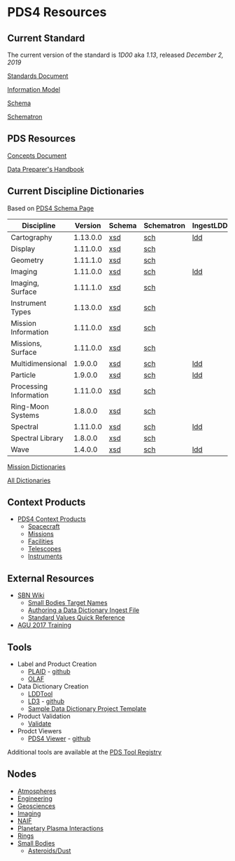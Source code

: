 # PDS4 Resources

## Current Standard

The current version of the standard is _1D00_ aka _1.13_,  released _December 2, 2019_

[Standards Document](https://pds.nasa.gov/datastandards/documents/sr/current)

[Information Model](https://pds.nasa.gov/datastandards/documents/im/current)

[Schema](https://pds.nasa.gov/datastandards/schema/released/pds/v1/PDS4_PDS_1D00.xsd)

[Schematron](https://pds.nasa.gov/datastandards/schema/released/pds/v1/PDS4_PDS_1D00.sch)

## PDS Resources

[Concepts Document](https://pds.nasa.gov/datastandards/documents/concepts)

[Data Preparer's Handbook](https://pds.nasa.gov/datastandards/documents/dph/current)

## Current Discipline Dictionaries

Based on [PDS4 Schema Page](https://pds.nasa.gov/datastandards/schema/released/)

| Discipline             | Version  | Schema                                                                                                  | Schematron                                                                                              | IngestLDD                                                                                                                         | Docs                                                                                                              | GitHub                                                               |
|------------------------|----------|---------------------------------------------------------------------------------------------------------|---------------------------------------------------------------------------------------------------------|-----------------------------------------------------------------------------------------------------------------------------------|-------------------------------------------------------------------------------------------------------------------|----------------------------------------------------------------------|
| Cartography            | 1.13.0.0 | [xsd](https://pds.nasa.gov/datastandards/schema/released/cart/v1/PDS4_CART_1D00_1933.xsd)               | [sch](https://pds.nasa.gov/datastandards/schema/released/cart/v1/PDS4_CART_1C00_1933.xsd)               | [ldd](https://raw.githubusercontent.com/pds-data-dictionaries/ldd-cart/master/src/1.D.0.0/PDS4_CART_1D00_IngestLDD_CART_1933.xml) | [docx](https://github.com/pds-data-dictionaries/ldd-cart/raw/master/src/1.D.0.0/PDS4_CART_ldd_user_guide_v0.docx) | [github](https://github.com/nasa-pds-data-dictionaries/ldd-cart)     |
| Display                | 1.11.0.0 | [xsd](https://pds.nasa.gov/datastandards/schema/released/disp/v1/PDS4_DISP_1B00.xsd)                    | [sch](https://pds.nasa.gov/datastandards/schema/released/disp/v1/PDS4_DISP_1B00.sch)                    |                                                                                                                                   | [wiki](http://sbndev.astro.umd.edu/wiki/Filling_Out_the_Display_Dictionary_Classes)                               |                                                                      |
| Geometry               | 1.11.1.0 | [xsd](https://pds.nasa.gov/datastandards/schema/released/geom/v1/PDS4_GEOM_1B10_1700.xsd)               | [sch](https://pds.nasa.gov/datastandards/schema/released/geom/v1/PDS4_GEOM_1B10_1700.sch)               |                                                                                                                                   | [wiki](http://sbndev.astro.umd.edu/wiki/Filling_Out_the_Geometry_Dictionary_Classes)                              | [github](https://github.com/nasa-pds-data-dictionaries/ldd-geom)     |
| Imaging                | 1.11.0.0 | [xsd](https://pds.nasa.gov/datastandards/schema/released/img/v1/PDS4_IMG_1B00_1610.xsd)                 | [sch](https://pds.nasa.gov/datastandards/schema/released/img/v1/PDS4_IMG_1B00_1610.sch)                 | [ldd](https://raw.githubusercontent.com/pds-data-dictionaries/ldd-img/master/PDS4_IMG_IngestLDD.xml)                              | [md](https://github.com/pds-data-dictionaries/ldd-img/blob/user-guide/IMG_user_guide.md)                          | [github](https://github.com/nasa-pds-data-dictionaries/ldd-imaging)  |
| Imaging, Surface       | 1.11.1.0 | [xsd](https://pds.nasa.gov/datastandards/schema/released/img_surface/v1/PDS4_IMG_SURFACE_1B10_1110.xsd) | [sch](https://pds.nasa.gov/datastandards/schema/released/img_surface/v1/PDS4_IMG_SURFACE_1B10_1110.sch) |                                                                                                                                   |                                                                                                                   |                                                                      |
| Instrument Types       | 1.13.0.0 | [xsd](https://pds.nasa.gov/datastandards/schema/released/ctli/v1/PDS4_CTLI_1D00_1000.xsd)               | [sch](https://pds.nasa.gov/datastandards/schema/released/ctli/v1/PDS4_CTLI_1D00_1000.sch)               |                                                                                                                                   |                                                                                                                   |                                                                      |
| Mission Information    | 1.11.0.0 | [xsd](https://pds.nasa.gov/datastandards/schema/released/msn/v1/PDS4_MSN_1B00_1100.xsd)                 | [sch](https://pds.nasa.gov/datastandards/schema/released/msn/v1/PDS4_MSN_1B00_1100.sch)                 |                                                                                                                                   |                                                                                                                   |                                                                      |
| Missions, Surface      | 1.11.0.0 | [xsd](https://pds.nasa.gov/datastandards/schema/released/msn_surface/v1/PDS4_MSN_SURFACE_1B00_1100.xsd) | [sch](https://pds.nasa.gov/datastandards/schema/released/msn_surface/v1/PDS4_MSN_SURFACE_1B00_1100.sch) |                                                                                                                                   |                                                                                                                   |                                                                      |
| Multidimensional       | 1.9.0.0  | [xsd](https://pds.nasa.gov/datastandards/schema/released/mission/multi/v1/PDS4_MULTI_1900_1000.xsd)     | [sch](https://pds.nasa.gov/datastandards/schema/released/mission/multi/v1/PDS4_MULTI_1900_1000.sch)     | [ldd](https://raw.githubusercontent.com/pds-data-dictionaries/ldd-multi/master/src/1.0.0.0/ldd-multi.xml)                         | [md](https://github.com/pds-data-dictionaries/ldd-multi/blob/master/src/1.0.0.0/README.md)                        | [github](https://github.com/nasa-pds-data-dictionaries/ldd-multi)    |
| Particle               | 1.9.0.0  | [xsd](https://pds.nasa.gov/datastandards/schema/released/particle/v1/PDS4_PARTICLE_1900_1100.xsd)       | [sch](https://pds.nasa.gov/datastandards/schema/released/particle/v1/PDS4_PARTICLE_1900_1100.sch)       | [ldd](https://raw.githubusercontent.com/pds-data-dictionaries/ldd-particle/master/src/1.1.0.0/ldd-particle.xml)                   | [md](https://github.com/pds-data-dictionaries/ldd-particle/tree/master/src/1.1.0.0/README.md)                     | [github](https://github.com/nasa-pds-data-dictionaries/ldd-particle) |
| Processing Information | 1.11.0.0 | [xsd](https://pds.nasa.gov/datastandards/schema/released/proc/v1/PDS4_PROC_1B00_1100.xsd)               | [sch](https://pds.nasa.gov/datastandards/schema/released/proc/v1/PDS4_PROC_1B00_1100.xsd)               |                                                                                                                                   |                                                                                                                   |                                                                      |
| Ring-Moon Systems      | 1.8.0.0  | [xsd](https://pds.nasa.gov/datastandards/schema/released/rings/v1/PDS4_RINGS_1800_1500.xsd)             | [sch](https://pds.nasa.gov/datastandards/schema/released/rings/v1/PDS4_RINGS_1800_1500.sch)             |                                                                                                                                   | [md](https://github.com/pds-data-dictionaries/ldd-rings/tree/master/src/1.6.0.0/README.md)                        | [github](https://github.com/nasa-pds-data-dictionaries/ldd-rings)    |
| Spectral               | 1.11.0.0 | [xsd](https://pds.nasa.gov/datastandards/schema/released/sp/v1/PDS4_SP_1C00_1100.xsd)                   | [sch](https://pds.nasa.gov/datastandards/schema/released/sp/v1/PDS4_SP_1C00_1100.xsd)                   | [ldd](https://raw.githubusercontent.com/pds-data-dictionaries/ldd-spectral/master/src/1.1.0.0/1.C.0.0/SpectraLDD-1C00_1100.xml)   | [wiki](http://sbndev.astro.umd.edu/wiki/Filling_Out_the_Spectral_Dictionary_Classes)                              | [github](https://github.com/pds-data-dictionaries/ldd-spectral)      |
| Spectral Library       | 1.8.0.0  | [xsd](https://pds.nasa.gov/datastandards/schema/released/speclib/v1/PDS4_SPECLIB_1000.xsd)              | [sch](https://pds.nasa.gov/datastandards/schema/released/speclib/v1/PDS4_SPECLIB_1000.sch)              |                                                                                                                                   |                                                                                                                   |                                                                      |
| Wave                   | 1.4.0.0  | [xsd](https://pds.nasa.gov/datastandards/schema/released/wave/v1/PDS4_WAVE_1000.xsd)                    | [sch](https://pds.nasa.gov/datastandards/schema/released/wave/v1/PDS4_WAVE_1000.sch)                    | [ldd](https://raw.githubusercontent.com/pds-data-dictionaries/ldd-wave/master/src/1.0.0.0/ldd-wave.xml)                           | [md](https://github.com/pds-data-dictionaries/ldd-wave/blob/master/src/1.0.0.0/README.md)                         | [github](https://github.com/nasa-pds-data-dictionaries/ldd-wave)     |

[Mission Dictionaries](dictionaries/mission.html)

[All Dictionaries](dictionaries/index.html)

## Context Products

* [PDS4 Context Products](https://starbase.jpl.nasa.gov/pds4/context-pds4/)
  * [Spacecraft](https://starbase.jpl.nasa.gov/pds4/context-pds4/instrument_host/)
  * [Missions](https://starbase.jpl.nasa.gov/pds4/context-pds4/investigation/)
  * [Facilities](https://starbase.jpl.nasa.gov/pds4/context-pds4/facility/)
  * [Telescopes](https://starbase.jpl.nasa.gov/pds4/context-pds4/telescope/)
  * [Instruments](https://starbase.jpl.nasa.gov/pds4/context-pds4/instrument/)

## External Resources

* [SBN Wiki](http://sbndev.astro.umd.edu/wiki/SBN_PDS4_Wiki)
  * [Small Bodies Target Names](http://sbndev.astro.umd.edu/wiki/Target_Names)
  * [Authoring a Data Dictionary Ingest File](http://sbndev.astro.umd.edu/wiki/Creating_the_Ingest_LDD_Dictionary_Input_File)
  * [Standard Values Quick Reference](http://sbndev.astro.umd.edu/wiki/Standard_Values_Quick_Reference#In_.3CPrimary_Result_Summary.3E.2F.3CScience_Facets.3E_3)
* [AGU 2017 Training](https://pds.jpl.nasa.gov/datastandards/training/2017-agu/)

## Tools

* Label and Product Creation
  * [PLAID](https://plaid.jpl.nasa.gov/) - [github](https://github.com/nasa-pds/PLAID)
  * [OLAF](https://olaf.psi.edu)
* Data Dictionary Creation
  * [LDDTool](https://pds.jpl.nasa.gov/tools/about/ldd/)
  * [LD3](https://ld3.psi.edu) - [github](https://github.com/sbn-psi/ldd-transform)
  * [Sample Data Dictionary Project Template](https://github.com/nasa-pds-data-dictionaries/ldd-template)
* Product Validation
  * [Validate](https://pds.jpl.nasa.gov/tools/about/validate/)
* Prodct Viewers
  * [PDS4 Viewer](http://sbndev.astro.umd.edu/wiki/PDS4_Viewer) - [github](https://github.com/Small-Bodies-Node/pds4_tools)

Additional tools are available at the [PDS Tool Registry](https://pds.nasa.gov/tools/tool-registry/)

## Nodes

* [Atmospheres](https://pds-atmospheres.nmsu.edu/)
* [Engineering](https://pds-engineering.jpl.nasa.gov/)
* [Geosciences](http://pds-geosciences.wustl.edu/)
* [Imaging](https://pds-imaging.jpl.nasa.gov/)
* [NAIF](https://naif.jpl.nasa.gov/naif/)
* [Planetary Plasma Interactions](https://pds-ppi.igpp.ucla.edu/)
* [Rings](https://pds-rings.seti.org/)
* [Small Bodies](https://pds-smallbodies.astro.umd.edu/)
  * [Asteroids/Dust](https://sbn.psi.edu)